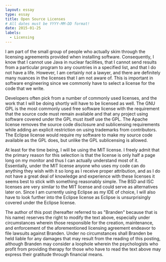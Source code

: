 ```yaml
---
layout: essay
type: essay
title: Open Source Licenses
# All dates must be YYYY-MM-DD format!
date: 2015-01-25
labels:
  - Licensing
---
```


I am part of the small group of people who actually skim through the licensing agreements provided when installing software.  Consequently, I know that I cannot use Java in nuclear facilities, that I cannot send results from a particular program to any countries in a specified list, and that I do not have a life.  However, I am certainly not a lawyer, and there are definitely many nuances in the licenses that I am not aware of.  This is important in software engineering since we commonly have to select a license for the code that we write.  

Developers often pick from a number of commonly used licenses, and the work that I will be doing shortly will have to be licensed as well.  The GNU GPL is the most commonly used free software license with the requirement that the source code must remain available and that any project using software covered under the GPL must itself use the GPL.  The Apache license removes the source code disclosure and sublicensing requirements while adding an explicit restriction on using trademarks from contributors.  The Eclipse license would require my software to make my source code available as the GPL does, but unlike the GPL sublicensing is allowed.

At least for the time being, I will be using the MIT license.  I freely admit that the primary reason for this selection is that the license is only half a page long on my monitor and thus I can actually understand most of it.  Essentially, under the MIT license anyone who uses my code can do anything they wish with it so long as I receive proper attribution, and as I do not have a great deal of knowledge and experience with these licenses it seems best to stick with something reasonably simple.  The BSD and ISC licenses are very similar to the MIT license and could serve as alternatives later on.  Since I am currently using Eclipse as my IDE of choice, I will also have to look further into the Eclipse license as Eclipse is unsurprisingly covered under the Eclipse license.  

The author of this post (hereafter referred to as "Branden" because that is his name) reserves the right to modify the text above, especially under circumstances wherein those responsible for the creation, maintenance, and enforcement of the aforementioned licensing agreement endeavor to file lawsuits against Branden.  Under no circumstances shall Branden be held liable for any damages that may result from the reading of this posting, although Branden may consider a loophole wherein the psychologists who profit from providing therapy for those who have to read the text above may express their gratitude through financial means.